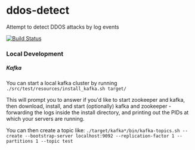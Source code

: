 # ddos-detect
Attempt to detect DDOS attacks by log events

[![Build Status](https://travis-ci.org/seanstory/ddos-detect.svg?branch=master)](https://travis-ci.org/seanstory/ddos-detect)


### Local Development

##### Kafka

You can start a local kafka cluster by running `./src/test/resources/install_kafka.sh target/`

This will prompt you to answer if you'd like to start zookeeper and kafka, then download, install,
and start (optionally) kafka and zookeeper - forwarding the logs inside the install directory, and 
printing out the PIDs at which your servers are running.

You can then create a topic like: `./target/kafka*/bin/kafka-topics.sh --create --bootstrap-server localhost:9092 --replication-factor 1 --partitions 1 --topic test`

